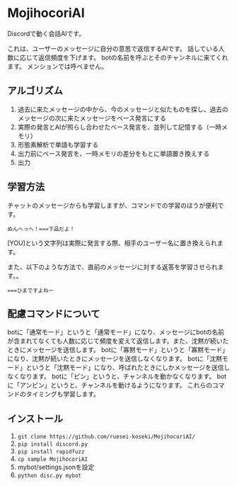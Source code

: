 # MojihocoriAI
Discordで動く会話AIです。

これは、ユーザーのメッセージに自分の意思で返信するAIです。
話している人数に応じて返信頻度を下げます。
botの名前を呼ぶとそのチャンネルに来てくれます。
メンションでは呼べません。

## アルゴリズム
1. 過去に来たメッセージの中から、今のメッセージと似たものを探し、過去のメッセージの次に来たメッセージをベース発言にする
2. 実際の発言とAIが照らし合わせたベース発言を、並列して記憶する（一時メモリ）
3. 形態素解析で単語も学習する
4. 出力前にベース発言を、一時メモリの差分をもとに単語置き換えする
5. 出力

## 学習方法
チャットのメッセージからも学習しますが、コマンドでの学習のほうが便利です。
```
ぬんへっへ！===下品だよ！
```
[YOU]という文字列は実際に発言する際、相手のユーザー名に置き換えられます。

また、以下のような方法で、直前のメッセージに対する返答を学習させられます。。
```
===ひまですよねー
```

## 配慮コマンドについて
botに「通常モード」というと「通常モード」になり、メッセージにbotの名前が含まれてなくても人数に応じて頻度を変えて返信します。また、沈黙が続いたときにメッセージを送信します。
botに「寡黙モード」というと「寡黙モード」になり、沈黙が続いたときにメッセージを送信しなくなります。
botに「沈黙モード」というと「沈黙モード」になり、呼ばれたときにしかメッセージを送信しなくなります。
botに「ピン」というと、チャンネルを動かなくなります。
botに「アンピン」というと、チャンネルを動けるようになります。
これらのコマンドのタイミングも学習します。

## インストール
1. ```git clone https://github.com/ruesei-koseki/MojihocoriAI/```
2. ```pip install discord.py```
3. ```pip install rapidfuzz```
4. ```cp sample MojihocoriAI```
5. mybot/settings.jsonを設定
6. ```python disc.py mybot```
